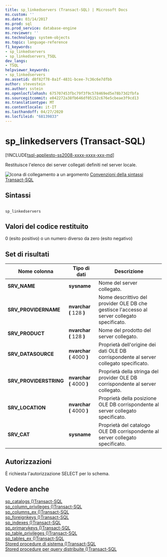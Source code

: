 ```yaml
---
title: sp_linkedservers (Transact-SQL) | Microsoft Docs
ms.custom: ''
ms.date: 03/14/2017
ms.prod: sql
ms.prod_service: database-engine
ms.reviewer: ''
ms.technology: system-objects
ms.topic: language-reference
f1_keywords:
- sp_linkedservers
- sp_linkedservers_TSQL
dev_langs:
- TSQL
helpviewer_keywords:
- sp_linkedservers
ms.assetid: d8f82f78-8a1f-4831-bcee-7c36c6e7dfbb
author: stevestein
ms.author: sstein
ms.openlocfilehash: 675707453fbc79f3f9c578469ed5e78b73d2fbfa
ms.sourcegitcommit: e042272a38fb646df05152c676e5cbeae3f9cd13
ms.translationtype: MT
ms.contentlocale: it-IT
ms.lasthandoff: 04/27/2020
ms.locfileid: "68139833"
---
```

# <a name="sp_linkedservers-transact-sql"></a>sp_linkedservers (Transact-SQL)
[!INCLUDE[tsql-appliesto-ss2008-xxxx-xxxx-xxx-md](../../includes/tsql-appliesto-ss2008-xxxx-xxxx-xxx-md.md)]

  Restituisce l'elenco dei server collegati definiti nel server locale.  
  
 ![Icona di collegamento a un argomento](../../database-engine/configure-windows/media/topic-link.gif "Icona di collegamento a un argomento") [Convenzioni della sintassi Transact-SQL](../../t-sql/language-elements/transact-sql-syntax-conventions-transact-sql.md)  
  
## <a name="syntax"></a>Sintassi  
  
```  
  
sp_linkedservers  
```  
  
## <a name="return-code-values"></a>Valori del codice restituito  
 0 (esito positivo) o un numero diverso da zero (esito negativo)  
  
## <a name="result-sets"></a>Set di risultati  
  
|Nome colonna|Tipo di dati|Descrizione|  
|-----------------|---------------|-----------------|  
|**SRV_NAME**|**sysname**|Nome del server collegato.|  
|**SRV_PROVIDERNAME**|**nvarchar (** 128 **)**|Nome descrittivo del provider OLE DB che gestisce l'accesso al server collegato specificato.|  
|**SRV_PRODUCT**|**nvarchar (** 128 **)**|Nome del prodotto del server collegato.|  
|**SRV_DATASOURCE**|**nvarchar (** 4000 **)**|Proprietà dell'origine dei dati OLE DB corrispondente al server collegato specificato.|  
|**SRV_PROVIDERSTRING**|**nvarchar (** 4000 **)**|Proprietà della stringa del provider OLE DB corrispondente al server collegato.|  
|**SRV_LOCATION**|**nvarchar (** 4000 **)**|Proprietà della posizione OLE DB corrispondente al server collegato specificato.|  
|**SRV_CAT**|**sysname**|Proprietà del catalogo OLE DB corrispondente al server collegato specificato.|  
  
## <a name="permissions"></a>Autorizzazioni  
 È richiesta l'autorizzazione SELECT per lo schema.  
  
## <a name="see-also"></a>Vedere anche  
 [sp_catalogs &#40;&#41;Transact-SQL](../../relational-databases/system-stored-procedures/sp-catalogs-transact-sql.md)   
 [sp_column_privileges &#40;&#41;Transact-SQL](../../relational-databases/system-stored-procedures/sp-column-privileges-transact-sql.md)   
 [sp_columns_ex &#40;&#41;Transact-SQL](../../relational-databases/system-stored-procedures/sp-columns-ex-transact-sql.md)   
 [sp_foreignkeys &#40;&#41;Transact-SQL](../../relational-databases/system-stored-procedures/sp-foreignkeys-transact-sql.md)   
 [sp_indexes &#40;&#41;Transact-SQL](../../relational-databases/system-stored-procedures/sp-indexes-transact-sql.md)   
 [sp_primarykeys &#40;&#41;Transact-SQL](../../relational-databases/system-stored-procedures/sp-primarykeys-transact-sql.md)   
 [sp_table_privileges &#40;&#41;Transact-SQL](../../relational-databases/system-stored-procedures/sp-table-privileges-transact-sql.md)   
 [sp_tables_ex &#40;&#41;Transact-SQL](../../relational-databases/system-stored-procedures/sp-tables-ex-transact-sql.md)   
 [Stored procedure di sistema &#40;&#41;Transact-SQL](../../relational-databases/system-stored-procedures/system-stored-procedures-transact-sql.md)   
 [Stored procedure per query distribuite &#40;&#41;Transact-SQL](../../relational-databases/system-stored-procedures/distributed-queries-stored-procedures-transact-sql.md)  
  
  
